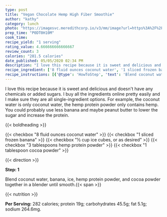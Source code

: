 ```yaml
---
type: post
title: "Vegan Chocolate Hemp High Fiber Smoothie"
author: "kathy"
category: lunch
photo: "https://imagesvc.meredithcorp.io/v3/mm/image?url=https%3A%2F%2Fimages.media-allrecipes.com%2Fuserphotos%2F3533458.jpg"
prep_time: "P0DT0H10M"
cook_time: 
recipe_yield: "1 serving"
rating_value: 4.666666666666667
review_count: 3
calories: "281.5 calories"
date_published: 05/05/2020 02:34 PM
description: "I love this recipe because it is sweet and delicious and doesn't have any chemicals or added sugars. I buy all the ingredients online pretty easily and I make sure they are all single-ingredient options. For example, the coconut water is only coconut water, the hemp protein powder only contains hemp. You could probably use less banana and maybe peanut butter to lower the sugar and increase the protein."
recipe_ingredient: ['8 fluid ounces coconut water', '1 sliced frozen banana', '½ cup ice cubes, or as desired', '3 tablespoons hemp protein powder', '1 tablespoon cocoa powder']
recipe_instructions: [{'@type': 'HowToStep', 'text': 'Blend coconut water, banana, ice, hemp protein powder, and cocoa powder together in a blender until smooth.\n'}]
---
```


I love this recipe because it is sweet and delicious and doesn't have any chemicals or added sugars. I buy all the ingredients online pretty easily and I make sure they are all single-ingredient options. For example, the coconut water is only coconut water, the hemp protein powder only contains hemp. You could probably use less banana and maybe peanut butter to lower the sugar and increase the protein. 

{{< boldheading >}}

{{< checkbox "8 fluid ounces coconut water" >}}
{{< checkbox "1  sliced frozen banana" >}}
{{< checkbox "½ cup ice cubes, or as desired" >}}
{{< checkbox "3 tablespoons hemp protein powder" >}}
{{< checkbox "1 tablespoon cocoa powder" >}}


{{< direction >}}

**Step: 1**

Blend coconut water, banana, ice, hemp protein powder, and cocoa powder together in a blender until smooth.{{< span >}}

{{< nutrition >}}

**Per Serving:** 282 calories; protein 19g; carbohydrates 45.5g; fat 5.1g; sodium 264.6mg.